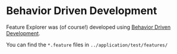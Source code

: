 # Behavior Driven Development

Feature Explorer was (of course!) developed using [Behavior Driven Development](https://cucumber.io/docs/bdd/).

You can find the `*.feature` files in `../application/test/features/`
